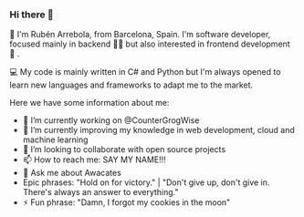 ### Hi there 👋

:microphone: I'm Rubén Arrebola, from Barcelona, Spain. I'm software developer, focused mainly in backend :underage::volcano:  but also interested in frontend development :rose: .

:computer: My code is mainly written in C# and Python but I'm always opened to learn new languages and frameworks to adapt me to the market. 

Here we have some information about me:
- 🔭 I’m currently working on @CounterGrogWise
- 🌱 I’m currently improving my knowledge in web development, cloud and machine learning
- 👯 I’m looking to collaborate with open source projects
- 📫 How to reach me: SAY MY NAME!!!
- 💬 Ask me about Awacates
- Epic phrases: "Hold on for victory." | "Don't give up, don't give in. There's always an answer to everything." 
- ⚡ Fun phrase: "Damn, I forgot my cookies in the moon"

<!--
**ruben69695/ruben69695** is a ✨ _special_ ✨ repository because its `README.md` (this file) appears on your GitHub profile.

Here are some ideas to get you started:

- 🔭 I’m currently working on ...
- 🌱 I’m currently learning ...
- 👯 I’m looking to collaborate on ...
- 🤔 I’m looking for help with ...
- 💬 Ask me about ...
- 📫 How to reach me: ...
- 😄 Pronouns: ...
- ⚡ Fun fact: ...
-->
